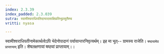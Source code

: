 ```yaml
---
index: 2.3.39
index_padded: 2.3.039
sutra: स्वामीश्वराधिपतिदायादसाक्षिप्रतिभूप्रसूतैश्च
vritti: nyasa

---
```

स्वामीश्वराधिपतीनामेकार्थत्वेऽपि भेदेनोपादानं पर्यायान्तरनिवृत्यर्थम्। इह मा भूत्-- ग्रामस्य राजेति। `षष्ठ्यामेव प्राप्तायाम्` इति। शेषलक्षणायां षष्ठ्यां प्राप्तायाम्।।